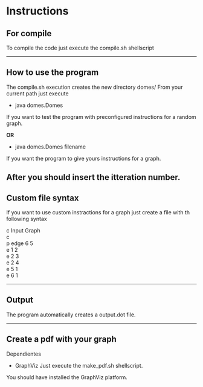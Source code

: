 Instructions
===
## For compile 

To compile the code just execute the compile.sh shellscript

---
## How to use the program

The compile.sh execution creates the new directory domes/
From your current path just execute 

* java domes.Domes 

If you want to test the program with preconfigured instructions for a random graph. 

**OR**

* java domes.Domes filename

If you want the program to give yours instructions for a graph. 

After you should insert the itteration number.
---
## Custom file syntax

If you want to use custom instractions for a graph just create a file with th following syntax

c Input Graph  
c  
p edge 6 5  
e 1 2  
e 2 3  
e 2 4  
e 5 1  
e 6 1  

---

## Output

The program automatically creates a output.dot file.

---
## Create a pdf with your graph
Dependientes
* GraphViz
Just execute the make_pdf.sh shellscript.

You should have installed the GraphViz platform.
